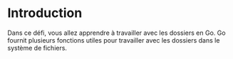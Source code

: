 # Introduction

Dans ce défi, vous allez apprendre à travailler avec les dossiers en Go. Go fournit plusieurs fonctions utiles pour travailler avec les dossiers dans le système de fichiers.
